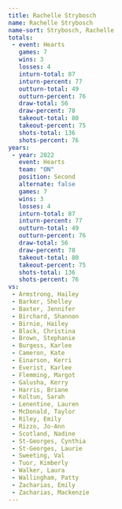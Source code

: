 ```yaml
---
title: Rachelle Strybosch
name: Rachelle Strybosch
name-sort: Strybosch, Rachelle
totals:
 - event: Hearts
   games: 7
   wins: 3
   losses: 4
   inturn-total: 87
   inturn-percent: 77
   outturn-total: 49
   outturn-percent: 76
   draw-total: 56
   draw-percent: 78
   takeout-total: 80
   takeout-percent: 75
   shots-total: 136
   shots-percent: 76
years:
 - year: 2022
   event: Hearts
   team: "ON"
   position: Second
   alternate: false
   games: 7
   wins: 3
   losses: 4
   inturn-total: 87
   inturn-percent: 77
   outturn-total: 49
   outturn-percent: 76
   draw-total: 56
   draw-percent: 78
   takeout-total: 80
   takeout-percent: 75
   shots-total: 136
   shots-percent: 76
vs:
 - Armstrong, Hailey
 - Barker, Shelley
 - Baxter, Jennifer
 - Birchard, Shannon
 - Birnie, Hailey
 - Black, Christina
 - Brown, Stephanie
 - Burgess, Karlee
 - Cameron, Kate
 - Einarson, Kerri
 - Everist, Karlee
 - Flemming, Margot
 - Galusha, Kerry
 - Harris, Briane
 - Koltun, Sarah
 - Lenentine, Lauren
 - McDonald, Taylor
 - Riley, Emily
 - Rizzo, Jo-Ann
 - Scotland, Nadine
 - St-Georges, Cynthia
 - St-Georges, Laurie
 - Sweeting, Val
 - Tuor, Kimberly
 - Walker, Laura
 - Wallingham, Patty
 - Zacharias, Emily
 - Zacharias, Mackenzie
---
```

